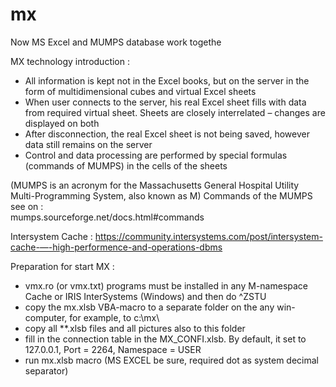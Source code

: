 # mx
Now MS Excel and MUMPS database work togethe

MX technology introduction :
  - All information is kept not in the Excel books, but on the server in the form of multidimensional cubes and virtual Excel sheets
  - When user connects to the server, his real Excel sheet fills with data from required virtual sheet. Sheets are closely interrelated – changes are displayed on both
  - After disconnection, the real Excel sheet is not being saved, however data still remains on the server
  - Control and data processing are performed by special formulas (commands of MUMPS)  in the cells of the sheets 
  
  (MUMPS is an acronym for the Massachusetts General Hospital Utility Multi-Programming System, also known as M)
  Commands of the MUMPS see on :  
  mumps.sourceforge.net/docs.html#commands
  
  Intersystem Cache : 
  https://community.intersystems.com/post/intersystem-cache-—-high-performence-and-operations-dbms

Preparation for start MX :
  
  -  vmx.ro (or vmx.txt) programs must be installed in any M-namespace Cache or IRIS InterSystems (Windows)  and then do ^ZSTU
  -  copy the mx.xlsb VBA-macro to a separate folder on the any win-computer, for example, to c:\mx\ 
  -  copy all **.xlsb files and all pictures also to this folder
  -  fill in the connection table in the MX_CONFI.xlsb. By default, it set to 127.0.0.1, Port = 2264, Namespace = USER
  -  run mx.xlsb macro (MS EXCEL be sure, required dot as system decimal separator)
